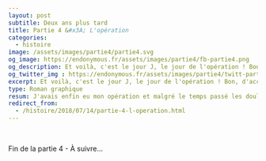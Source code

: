 ```yaml
---
layout: post
subtitle: Deux ans plus tard
title: Partie 4 &#x3A; L'opération
categories:
  - histoire
image: /assets/images/partie4/partie4.svg
og_image: https://endonymous.fr/assets/images/partie4/fb-partie4.png
og_description: Et voilà, c'est le jour J, le jour de l'opération ! Bon, d'accord je n'ai fait que dormir pendant cette opération. On pourrait alors croire que je n'ai pas grand chose à raconter mais détrompe-toi très cher lecteur car il m'arrive toujours des crasses ! Voici la partie 4 de Deux ans plus tard.
og_twitter_img : https://endonymous.fr/assets/images/partie4/twitt-partie4.png
excerpt: Et voilà, c'est le jour J, le jour de l'opération ! Bon, d'accord je n'ai fait que dormir pendant cette opération. On pourrait alors croire que je n'ai pas grand chose à raconter mais détrompe-toi très cher lecteur car il m'arrive toujours des crasses ! Voici la partie 4 de <em>Deux ans plus tard</em>.
type: Roman graphique
resum: J'avais enfin eu mon opération et malgré le temps passé les douleurs restaient. J'avais espéré qu'elle me permettre de retrouver une vie plus normale. Pleine d'interrogation j'étais retournée voir mon chirurgien gynécologue et ce dernier a trouvé le moyen de me faire comprendre le mot "chronique" dans maladie chronique de la plus douce des manières.
redirect_from:
  - /histoire/2018/07/14/partie-4-l-operation.html
---
```


<div class="padding0">
    <img class="img-fluid" src="/assets/images/partie4/04- (1).png" alt="">
    <img class="img-fluid" src="/assets/images/partie4/04- (2).png" alt="">
    <img class="img-fluid" src="/assets/images/partie4/04- (3).png" alt="">
    <img class="img-fluid" src="/assets/images/partie4/04- (4).png" alt="">
    <img class="img-fluid" src="/assets/images/partie4/04- (5).png" alt="">
    <img class="img-fluid" src="/assets/images/partie4/04- (6).png" alt="">
    <img class="img-fluid" src="/assets/images/partie4/04- (7).png" alt="">
    <img class="img-fluid" src="/assets/images/partie4/04- (8).png" alt="">
    <img class="img-fluid" src="/assets/images/partie4/04- (9).png" alt="">
    <img class="img-fluid" src="/assets/images/partie4/04- (10).png" alt="">
    <img class="img-fluid" src="/assets/images/partie4/04- (11).png" alt="">
    <img class="img-fluid" src="/assets/images/partie4/04- (12).png" alt="">
    <img class="img-fluid" src="/assets/images/partie4/04- (13).png" alt="">
    <img class="img-fluid" src="/assets/images/partie4/04- (14).png" alt="">
    <img class="img-fluid" src="/assets/images/partie4/04- (15).png" alt="">
    <img class="img-fluid" src="/assets/images/partie4/04- (16).png" alt="">
    <img class="img-fluid" src="/assets/images/partie4/04- (17).png" alt="">
    <img class="img-fluid" src="/assets/images/partie4/04- (18).png" alt="">
    <img class="img-fluid" src="/assets/images/partie4/04- (19).png" alt="">
    <img class="img-fluid" src="/assets/images/partie4/04- (20).png" alt="">
    <img class="img-fluid" src="/assets/images/partie4/04- (21).png" alt="">
    <img class="img-fluid" src="/assets/images/partie4/04- (22).png" alt="">
    <img class="img-fluid" src="/assets/images/partie4/04- (23).png" alt="">
    <img class="img-fluid" src="/assets/images/partie4/04- (24).png" alt="">
    <img class="img-fluid" src="/assets/images/partie4/04- (25).png" alt="">
    <img class="img-fluid" src="/assets/images/partie4/04- (26).png" alt="">
    <img class="img-fluid" src="/assets/images/partie4/04- (27).png" alt="">
</div>
<div class="bd">
    <p class="asuivre">Fin de la partie 4 - À suivre…</p>
</div>


